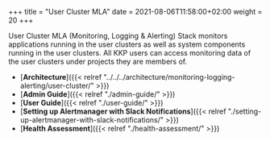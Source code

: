 +++
title = "User Cluster MLA"
date = 2021-08-06T11:58:00+02:00
weight = 20
+++

User Cluster MLA (Monitoring, Logging & Alerting) Stack monitors applications running in the user clusters as well as system components running in the user clusters. All KKP users can access monitoring data of the user clusters under projects they are members of.

- [**Architecture**]({{< relref "../../../architecture/monitoring-logging-alerting/user-cluster/" >}})
- [**Admin Guide**]({{< relref "./admin-guide/" >}})
- [**User Guide**]({{< relref "./user-guide/" >}})
- [**Setting up Alertmanager with Slack Notifications**]({{< relref "./setting-up-alertmanager-with-slack-notifications/" >}})
- [**Health Assessment**]({{< relref "./health-assessment/" >}})
